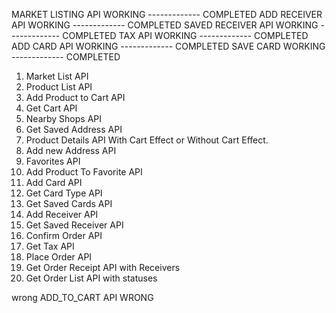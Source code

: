MARKET LISTING API WORKING ------------- COMPLETED
ADD RECEIVER API WORKING ------------- COMPLETED
SAVED RECEIVER API WORKING ------------- COMPLETED
TAX API WORKING ------------- COMPLETED
ADD CARD API WORKING ------------- COMPLETED
SAVE CARD WORKING ------------- COMPLETED

1. Market List API
2. Product List API
3. Add Product to Cart API
4. Get Cart API
5. Nearby Shops API
6. Get Saved Address API
7. Product Details API With Cart Effect or Without Cart Effect.
8. Add new Address API
9. Favorites API
10. Add Product To Favorite API
11. Add Card API
12. Get Card Type API
13. Get Saved Cards API
14. Add Receiver API
15. Get Saved Receiver API
16. Confirm Order API
17. Get Tax API
18. Place Order API
19. Get Order Receipt API with Receivers 
20. Get Order List API with statuses



wrong 
ADD_TO_CART API WRONG

